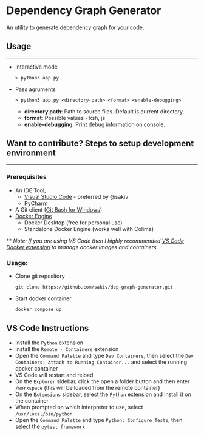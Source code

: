 # Dependency Graph Generator
An utility to generate dependency graph for your code.

## Usage
---

- Interactive mode
    ```
    > python3 app.py
    ```

- Pass agruments
    ```
    > python3 app.py <directory-path> <format> <enable-debugging>
    ```

    - **directory path**: Path to source files. Default is current directory.
    - **format**: Possible values - ksh, js
    - **enable-debugging**: Print debug information on console.
## Want to contribute? Steps to setup development environment
---
### Prerequisites
- An IDE Tool,  
    - [Visual Studio Code](https://code.visualstudio.com/download) - preferred by @sakiv
    - [PyCharm](https://www.jetbrains.com/pycharm/download)
- A Git client ([Git Bash for Windows](https://git-scm.com/downloads))
- [Docker Engine](https://docs.docker.com/engine/install/)
    - Docker Desktop (free for personal use) 
    - Standalone Docker Engine (works well with Colima)

** *Note: If you are using VS Code then I highly recommended [VS Code Docker extension](https://marketplace.visualstudio.com/items?itemName=ms-azuretools.vscode-docker) to manage docker images and containers*

### Usage:

- Clone git repository
    ```
    git clone https://github.com/sakiv/dep-graph-generator.git
    ```

- Start docker container
    ```
    docker compose up
    ```

## VS Code Instructions

- Install the `Python` extension
- Install the `Remote - Containers` extension
- Open the `Command Palette` and type `Dev Containers`, then select the `Dev Containers: Attach to Running Container...` and select the running docker container
- VS Code will restart and reload
- On the `Explorer` sidebar, click the open a folder button and then enter `/workspace` (this will be loaded from the remote container)
- On the `Extensions` sidebar, select the `Python` extension and install it on the container
- When prompted on which interpreter to use, select `/usr/local/bin/python`
- Open the `Command Palette` and type `Python: Configure Tests`, then select the `pytest framework`



